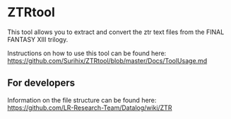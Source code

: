 # ZTRtool
This tool allows you to extract and convert the ztr text files from the FINAL FANTASY XIII trilogy.

Instructions on how to use this tool can be found here: 
<br>https://github.com/Surihix/ZTRtool/blob/master/Docs/ToolUsage.md

## For developers
Information on the file structure can be found here:
<br>https://github.com/LR-Research-Team/Datalog/wiki/ZTR
